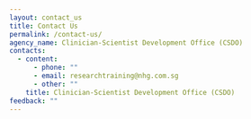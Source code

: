 ```yaml
---
layout: contact_us
title: Contact Us
permalink: /contact-us/
agency_name: Clinician-Scientist Development Office (CSDO)
contacts:
  - content:
      - phone: ""
      - email: researchtraining@nhg.com.sg
      - other: ""
    title: Clinician-Scientist Development Office (CSDO)
feedback: ""
---
```

